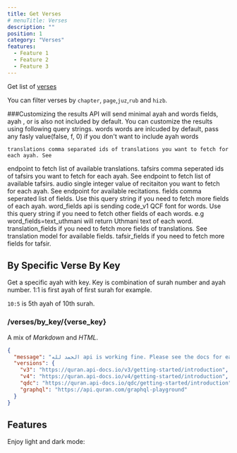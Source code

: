 ```yaml
---
title: Get Verses
# menuTitle: Verses
description: ""
position: 1
category: "Verses"
features:
  - Feature 1
  - Feature 2
  - Feature 3
---
```


Get list of [verses]()

You can filter verses by <code>chapter</code>, <code>page</code>,<code>juz</code>,<code>rub</code> and <code>hizb</code>.

###Customizing the results
API will send minimal ayah and words fields, ayah
, or
is also not included by default. You can customize the results using following query strings.
words words are inlcuded by default, pass any fasly value(false, f, 0) if you don't want to include ayah words

    translations comma separated ids of translations you want to fetch for each ayah. See

endpoint to fetch list of available translations.
tafsirs comma seperated ids of tafsirs you want to fetch for each ayah. See
endpoint to fetch list of available tafsirs.
audio single integer value of recitaiton you want to fetch for each ayah. See
endpoint for available recitations.
fields comma seperated list of
fields. Use this query string if you need to fetch more fields of each ayah.
word_fields api is sending code_v1 QCF font for words. Use this query string if you need to fetch other fields of each words. e.g word_fields=text_uthmani will return Uthmani text of each word.
translation_fields if you need to fetch more fields of translations. See translation model for available fields.
tafsir_fields if you need to fetch more fields for tafsir.

## By Specific Verse By Key

Get a specific ayah with key. Key is combination of surah number and ayah number. 1:1 is first ayah of first surah for example.

<code>10:5</code> is 5th ayah of 10th surah.

<h3>/verses/by_key/{verse_key}</h3>

<p><span class="note">A mix of <em>Markdown</em> and <em>HTML</em>.</span></p>

```json
{
  "message": "الحمد لله api is working fine. Please see the docs for each version for more help.",
  "versions": {
    "v3": "https://quran.api-docs.io/v3/getting-started/introduction",
    "v4": "https://quran.api-docs.io/v4/getting-started/introduction",
    "qdc": "https://quran.api-docs.io/qdc/getting-started/introduction",
    "graphql": "https://api.quran.com/graphql-playground"
  }
}
```

## Features

<list :items="features"></list>

<p class="flex items-center">Enjoy light and dark mode:&nbsp;<app-color-switcher class="inline-flex ml-2"></app-color-switcher></p>
